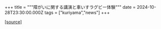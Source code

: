 +++
title = """障がいに関する講演と車いすラグビー体験"""
date = 2024-10-28T23:30:00.000Z
tags = ["kuriyama","news"]
+++


[[source]](https://www.town.kuriyama.hokkaido.jp/soshiki/39/29123.html)
